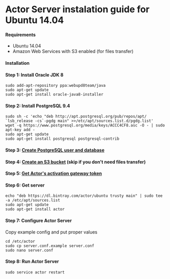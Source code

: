 # Actor Server instalation guide for Ubuntu 14.04

#### Requirements

* Ubuntu 14.04
* Amazon Web Services with S3 enabled (for files transfer)

#### Installation
<a id="install-jdk"></a>
#### Step 1: Install Oracle JDK 8

```
sudo add-apt-repository ppa:webupd8team/java
sudo apt-get update
sudo apt-get install oracle-java8-installer
```
<a id="install-psql"></a>
#### Step 2: Install PostgreSQL 9.4

```
sudo sh -c 'echo "deb http://apt.postgresql.org/pub/repos/apt/ `lsb_release -cs`-pgdg main" >>/etc/apt/sources.list.d/pgdg.list'
wget -q https://www.postgresql.org/media/keys/ACCC4CF8.asc -O - | sudo apt-key add -
sudo apt-get update
sudo apt-get install postgresql postgresql-contrib
```
<a id="configure-database"></a>
#### Step 3: [Create PostgreSQL user and database](configure-database.md)
<a id="configure-s3"></a>
#### Step 4: [Create an S3 bucket](configure-s3.md) (skip if you don't need files transfer) 
<a id="configure-s3-gateway"></a>
#### Step 5: [Get Actor's activation gateway token](configure-s3-gateway.md) 
<a id="get-server"></a>
#### Step 6: Get server 

```
echo "deb https://dl.bintray.com/actor/ubuntu trusty main" | sudo tee -a /etc/apt/sources.list
sudo apt-get update
sudo apt-get install actor
```
<a id="configure-server"></a>
#### Step 7: Configure Actor Server 

Copy example config and put proper values

```
cd /etc/actor
sudo cp server.conf.example server.conf
sudo nano server.conf
```
<a id="run-server"></a>
#### Step 8: Run Actor Server 

```
sudo service actor restart
```
